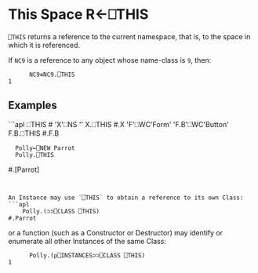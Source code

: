<!-- Hidden search keywords -->
<div style="display: none;">
  ⎕THIS THIS
</div>






<h1 class="heading"><span class="name">This Space</span> <span class="command">R←⎕THIS</span></h1>



`⎕THIS` returns a reference to the current namespace, that is, to the space in which it is referenced.


If `NC9` is a reference to any object whose name-class is `9`, then:
```apl
      NC9≡NC9.⎕THIS
1
```


<h2 class="example">Examples</h2>
```apl
      ⎕THIS
#
      'X'⎕NS ''
      X.⎕THIS
#.X
     'F'⎕WC'Form'
     'F.B'⎕WC'Button'
      F.B.⎕THIS
#.F.B
 
      Polly←⎕NEW Parrot
      Polly.⎕THIS
#.[Parrot]
```


An Instance may use `⎕THIS` to obtain a reference to its own Class:
```apl
    Polly.(⊃⊃⎕CLASS ⎕THIS)
#.Parrot
```


or a function (such as a Constructor or Destructor) may identify or enumerate all other Instances of the same Class:
```apl
      Polly.(⍴⎕INSTANCES⊃⊃⎕CLASS ⎕THIS)
1
```


